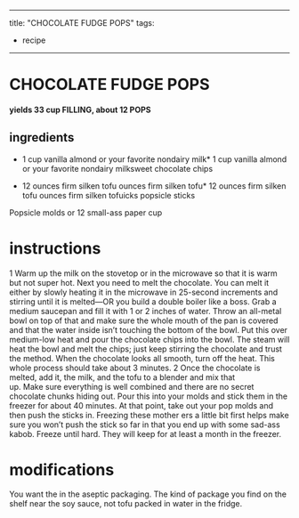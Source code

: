 
	
---
title: "CHOCOLATE FUDGE POPS"
tags:
  - recipe
---
# CHOCOLATE FUDGE POPS
#### yields 33 cup FILLING, about 12 POPS
## ingredients
* 1 cup vanilla almond or your favorite nondairy milk* 1 cup vanilla almond or your favorite nondairy milksweet chocolate chips

* 12 ounces firm silken tofu ounces firm silken tofu* 12 ounces firm silken tofu ounces firm silken tofuicks popsicle sticks

Popsicle molds or 12 small-ass paper cup

# instructions
1 Warm up the milk on the stovetop or in the microwave so that it is warm but not super
 hot. Next you need to melt the chocolate. You can melt it either by slowly heating it in
the microwave in 25-second increments and stirring until it is melted—OR you build a double
boiler like a  boss. Grab a medium saucepan and fill it with 1 or 2 inches of water.
Throw an all-metal bowl on top of that and make sure the whole mouth of the pan is covered
and that the water inside isn’t touching the bottom of the bowl. Put this over medium-low
heat and pour the chocolate chips into the bowl. The steam will heat the bowl and melt the
chips; just keep stirring the chocolate and  trust the method. When the chocolate looks
all smooth, turn off the heat. This whole process should take about 3 minutes.
2 Once the chocolate is melted, add it, the milk, and the tofu to a blender and mix that   
up. Make sure everything is well combined and there are no secret chocolate chunks hiding out.
Pour this into your molds and stick them in the freezer for about 40 minutes. At that point,
take out your pop molds and then push the sticks in. Freezing these mother ers a little bit
first helps make sure you won’t push the stick so far in that you end up with some sad-ass
kabob. Freeze until hard. They will keep for at least a month in the freezer.

# modifications

You want the    in the aseptic packaging. The kind of package you find on the shelf near the soy sauce, not tofu
packed in water in the fridge.
	

